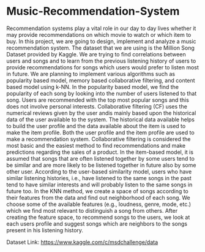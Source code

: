 # Music-Recommendation-System

Recommendation systems play a vital role in our day to day lives whether it may provide recommendations on which movie to watch or which item to buy. 
In this project, we are going to design, implement and analyze a music recommendation system. The dataset that we are using is the Million Song Dataset
provided by Kaggle. We are trying to find correlations between users and songs and to learn from the previous listening history of users to provide 
recommendations for songs which users would prefer to listen most in future. We are planning to implement various algorithms such as popularity based 
model, memory based collaborative filtering, and content based model using k-NN. In the popularity based model, we find the popularity of each song by
looking into the number of users listened to that song. Users are recommended with the top most popular songs and this does not involve personal interests. 
Collaborative filtering (CF) uses the numerical reviews given by the user andis mainly based upon the historical data of the user available to the system. 
The historical data available helps to build the user profile and the data available about the item is used to make the item profile. Both the user profile 
and the item profile are used to make a recommendation system. Collaborative filtering is considered the most basic and the easiest method to find recommendations
and make predictions regarding the sales of a product. In the item-based model, it is assumed that songs that are often listened together by some users tend to 
be similar and are more likely to be listened together in future also by some other user. According to the user-based similarity model, users who have similar 
listening histories, i.e., have listened to the same songs in the past tend to have similar interests and will probably listen to the same songs in future too. 
In the KNN method, we create a space of songs according to their features from the data and find out neighborhood of each song. We choose some of the available 
features (e.g., loudness, genre, mode, etc.) which we find most relevant to distinguish a song from others. After creating the feature space, to recommend songs
to the users, we look at each users profile and suggest songs which are neighbors to the songs present in his listening history. 

Dataset Link: https://www.kaggle.com/c/msdchallenge/data 
